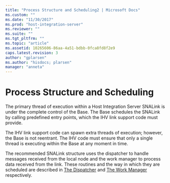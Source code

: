 ```yaml
---
title: "Process Structure and Scheduling2 | Microsoft Docs"
ms.custom: ""
ms.date: "11/30/2017"
ms.prod: "host-integration-server"
ms.reviewer: ""
ms.suite: ""
ms.tgt_pltfrm: ""
ms.topic: "article"
ms.assetid: 10265606-86aa-4a51-bdbb-0fca8fd8f2e9
caps.latest.revision: 3
author: "gplarsen"
ms.author: "hisdocs; plarsen"
manager: "anneta"
---
```

# Process Structure and Scheduling
The primary thread of execution within a Host Integration Server SNALink is under the complete control of the Base. The Base schedules the SNALink by calling predefined entry points, which the IHV link support code must provide.  
  
 The IHV link support code can spawn extra threads of execution; however, the Base is not reentrant. The IHV code must ensure that only a single thread is executing within the Base at any moment in time.  
  
 The recommended SNALink structure uses the dispatcher to handle messages received from the local node and the work manager to process data received from the link. These routines and the way in which they are scheduled are described in [The Dispatcher](../core/dispatcher-snadis-2.md) and [The Work Manager](../core/work-manager2.md) respectively.